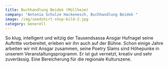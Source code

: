 ```yaml
---
title: Buchhandlung Beidek (Müllheim)
company: "Antonia Schulze Hackenesch, Buchhandlung Beidek "
image: /img/seedshirt-shop-bild-2.jpg
category: Generell
---
```

So klug, intelligent und witzig der Tausendsassa Ansgar Hufnagel seine Auftritte vorbereitet, erleben wir ihn auch auf der Bühne. Schon einige Jahre arbeiten wir mit Ansgar zusammen, seine Poetry Slams sind Höhepunke in unserem Veranstaltungsprogramm. Er ist gut vernetzt, kreativ und sehr zuverlässig. Eine Bereicherung für die regionale Kulturszene.